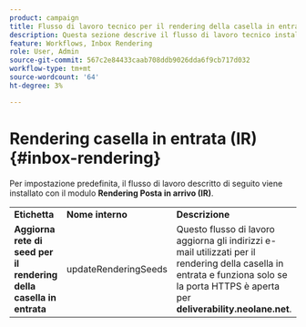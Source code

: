 ```yaml
---
product: campaign
title: Flusso di lavoro tecnico per il rendering della casella in entrata
description: Questa sezione descrive il flusso di lavoro tecnico installato con il pacchetto di rendering della casella in entrata
feature: Workflows, Inbox Rendering
role: User, Admin
source-git-commit: 567c2e84433caab708ddb9026dda6f9cb717d032
workflow-type: tm+mt
source-wordcount: '64'
ht-degree: 3%

---
```



# Rendering casella in entrata (IR){#inbox-rendering}



Per impostazione predefinita, il flusso di lavoro descritto di seguito viene installato con il modulo **Rendering Posta in arrivo (IR)**.

<table> 
 <tbody> 
  <tr> 
   <td> <strong>Etichetta</strong><br /> </td> 
   <td> <strong>Nome interno</strong><br /> </td> 
   <td> <strong>Descrizione</strong><br /> </td> 
  </tr> 
  <tr> 
   <td> <strong>Aggiorna rete di seed per il rendering della casella in entrata</strong><br /> </td> 
   <td> <span class="uicontrol">updateRenderingSeeds</span> <br /> </td> 
   <td> Questo flusso di lavoro aggiorna gli indirizzi e-mail utilizzati per il rendering della casella in entrata e funziona solo se la porta HTTPS è aperta per <strong>deliverability.neolane.net</strong>.<br /> </td> 
  </tr> 
 </tbody> 
</table>

